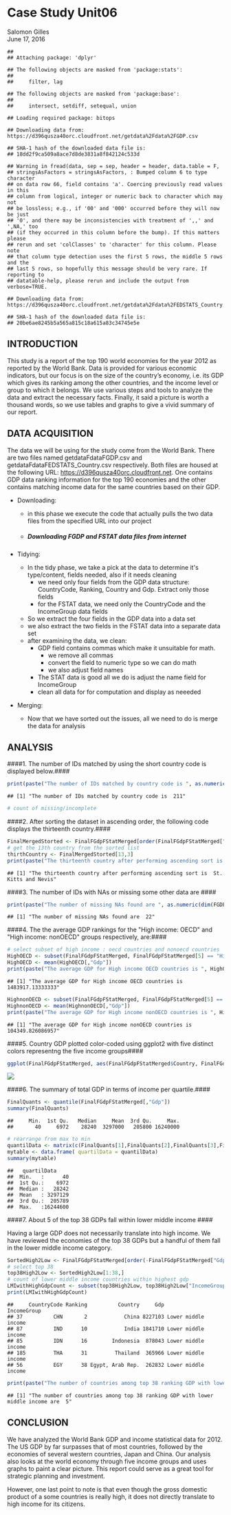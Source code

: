 # Case Study Unit06
Salomon Gilles  
June 17, 2016  







```
## 
## Attaching package: 'dplyr'
```

```
## The following objects are masked from 'package:stats':
## 
##     filter, lag
```

```
## The following objects are masked from 'package:base':
## 
##     intersect, setdiff, setequal, union
```

```
## Loading required package: bitops
```

```
## Downloading data from: https://d396qusza40orc.cloudfront.net/getdata%2Fdata%2FGDP.csv
```

```
## SHA-1 hash of the downloaded data file is:
## 18dd2f9ca509a8ace7d8de3831a8f842124c533d
```

```
## Warning in fread(data, sep = sep, header = header, data.table = F,
## stringsAsFactors = stringsAsFactors, : Bumped column 6 to type character
## on data row 66, field contains 'a'. Coercing previously read values in this
## column from logical, integer or numeric back to character which may not
## be lossless; e.g., if '00' and '000' occurred before they will now be just
## '0', and there may be inconsistencies with treatment of ',,' and ',NA,' too
## (if they occurred in this column before the bump). If this matters please
## rerun and set 'colClasses' to 'character' for this column. Please note
## that column type detection uses the first 5 rows, the middle 5 rows and the
## last 5 rows, so hopefully this message should be very rare. If reporting to
## datatable-help, please rerun and include the output from verbose=TRUE.
```

```
## Downloading data from: https://d396qusza40orc.cloudfront.net/getdata%2Fdata%2FEDSTATS_Country.csv
```

```
## SHA-1 hash of the downloaded data file is:
## 20be6ae8245b5a565a815c18a615a83c34745e5e
```

## INTRODUCTION

This study is a report of the top 190 world economies for the year 2012 as reported by the World Bank. Data is provided for various economic indicators, but our focus is on the size of the country’s economy, i.e. its GDP which gives its ranking among the other countries, and the income level or group to which it belongs. We use various steps and tools to analyze the data and extract the necessary facts. Finally, it said a picture is worth a thousand words, so we use tables and graphs to give a vivid summary of our report.

## DATA ACQUISITION

The data we will be using for the study come from the World Bank. There are two files named getdataFdataFGDP.csv and getdataFdataFEDSTATS_Country.csv respectively. Both files are housed at the following URL: <https://d396qusza40orc.cloudfront.net>. One contains GDP data ranking information for the top 190 economies and the other contains matching income data for the same countries based on their GDP.

- Downloading:
    - in this phase we execute the code that actually pulls the two data files from the specified URL into our project
    - ##### Downloading FGDP and FSTAT data files from internet #####

- Tidying:  
    - In the tidy phase, we take a pick at the data to determine it's type/content, fields needed, also if it needs cleaning
      - we need only four fields from the GDP data structure: CountryCode, Ranking, Country and Gdp. Extract only those fields
      - for the FSTAT data, we need only the CountryCode and the IncomeGroup data fields
    - So  we extract the four fields in the GDP data into a data set
    - we also extract the two fields in the FSTAT data into a separate data set
    - after examining the data, we clean:
      - GDP field contains commas which make it unsuitable for math.
        - we remove all commas
        - convert the field to numeric type so we can do math 
        - we also adjust field names
      - The STAT data is good all we do is adjust the name field for IncomeGroup
      - clean all data for for computation and display as neeeded

- Merging:

    - Now that we have sorted out the issues, all we need to do is merge the data for analysis

## ANALYSIS
####1. The number of IDs matched by using the short country code is displayed below.####


```r
print(paste("The number of IDs matched by country code is ", as.numeric(dim(FGdpFStatMerged)[1])))
```

```
## [1] "The number of IDs matched by country code is  211"
```

```r
# count of missing/incomplete
```

####2. After sorting the dataset in ascending order, the following code displays the thirteenth country.####


```r
FinalMergedStorted <- FinalFGdpFStatMerged[order(FinalFGdpFStatMerged["Gdp"]),]
# get the 13th country from the sorted list
thirthCountry <- FinalMergedStorted[13,3]
print(paste("The thirteenth country after performing ascending sort is ", thirthCountry))
```

```
## [1] "The thirteenth country after performing ascending sort is  St. Kitts and Nevis"
```

####3. The number of IDs with NAs or missing some other data are ####


```r
print(paste("The number of missing NAs found are ", as.numeric(dim(FGDPSTATMissing)[1])))
```

```
## [1] "The number of missing NAs found are  22"
```

####4. The the average GDP rankings for the "High income: OECD" and "High income: nonOECD" groups respectively,  are:####


```r
# select subset of high income : oecd countries and nonoecd countries
HighOECD <- subset(FinalFGdpFStatMerged, FinalFGdpFStatMerged[5] == "High income: OECD")
HighOECD <- mean(HighOECD[,"Gdp"])
print(paste("The average GDP for High income OECD countries is ", HighOECD))
```

```
## [1] "The average GDP for High income OECD countries is  1483917.13333333"
```

```r
HighnonOECD <- subset(FinalFGdpFStatMerged, FinalFGdpFStatMerged[5] == "High income: nonOECD")
HighnonOECD <- mean(HighnonOECD[,"Gdp"])
print(paste("The average GDP for High income nonOECD countries is ", HighnonOECD))
```

```
## [1] "The average GDP for High income nonOECD countries is  104349.826086957"
```

####5. Country GDP plotted color-coded using ggplot2 with five distinct colors representng the five income groups####


```r
ggplot(FinalFGdpFStatMerged, aes(FinalFGdpFStatMerged$Country, FinalFGdpFStatMerged$Gdp, color=factor(FinalFGdpFStatMerged$IncomeGroup))) + geom_point()
```

![](CaseStudyUnit06_files/figure-html/ggplotData-1.png)<!-- -->

####6. The summary of total GDP in terms of income per quartile.####


```r
FinalQuants <- quantile(FinalFGdpFStatMerged[,"Gdp"])
summary(FinalQuants)
```

```
##     Min.  1st Qu.   Median     Mean  3rd Qu.     Max. 
##       40     6972    28240  3297000   205800 16240000
```

```r
# rearrange from max to min
quantilData <- matrix(c(FinalQuants[1],FinalQuants[2],FinalQuants[3],FinalQuants[4],FinalQuants[5]), ncol = 1, byrow = TRUE)
mytable <- data.frame( quartilData = quantilData)
summary(mytable)
```

```
##   quartilData      
##  Min.   :      40  
##  1st Qu.:    6972  
##  Median :   28242  
##  Mean   : 3297129  
##  3rd Qu.:  205789  
##  Max.   :16244600
```

####7. About 5 of the top 38 GDPs fall within lower middle income ####

Having a large GDP does not necessarily translate into high income. We have reviewed the economies of the top 38 GDPs but a handful of them fall in the lower middle income category.


```r
SortedHigh2Low <- FinalFGdpFStatMerged[order(-FinalFGdpFStatMerged["Gdp"]),]
# select top 38
top38High2Low <- SortedHigh2Low[1:38,]
# count of lower middle income countries within highest gdp
LMIwithHighGdpCount <- subset(top38High2Low, top38High2Low["IncomeGroup"] == "Lower middle income")
print(LMIwithHighGdpCount)
```

```
##     CountryCode Ranking          Country     Gdp         IncomeGroup
## 37          CHN       2            China 8227103 Lower middle income
## 87          IND      10            India 1841710 Lower middle income
## 85          IDN      16        Indonesia  878043 Lower middle income
## 185         THA      31         Thailand  365966 Lower middle income
## 56          EGY      38 Egypt, Arab Rep.  262832 Lower middle income
```

```r
print(paste("The number of countries among top 38 ranking GDP with lower middle income are ", as.numeric(dim(LMIwithHighGdpCount)[1])))
```

```
## [1] "The number of countries among top 38 ranking GDP with lower middle income are  5"
```

## CONCLUSION
We have analyzed the World Bank GDP and income statistical data for 2012. The US GDP by far surpasses that of most countries, followed by the economies of several western countries, Japan and China. Our analysis also looks at the world economy through five income groups and uses graphs to paint a clear picture. This report could serve as a great tool for strategic planning and investment.

However, one last point to note is that even though the gross domestic product of a some countries is really high, it does not directly translate to high income for its citizens.

